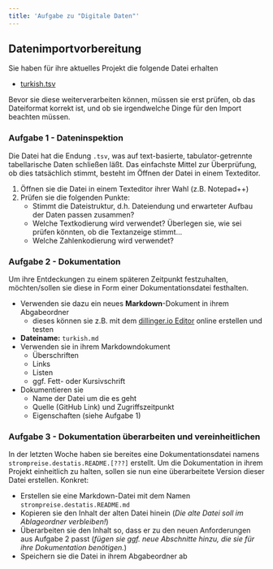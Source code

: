 ```yaml
---
title: 'Aufgabe zu "Digitale Daten"'
---
```



## Datenimportvorbereitung

Sie haben für ihre aktuelles Projekt die folgende Datei erhalten

- [turkish.tsv](https://raw.githubusercontent.com/Dr-Eberle-Zentrum/FDM-basics/main/instructors/data/turkish.tsv)

Bevor sie diese weiterverarbeiten können, müssen sie erst prüfen, ob das Dateiformat korrekt ist, und ob sie irgendwelche Dinge für den Import beachten müssen.

### Aufgabe 1 - Dateninspektion

Die Datei hat die Endung `.tsv`, was auf text-basierte, tabulator-getrennte tabellarische Daten schließen läßt.
Das einfachste Mittel zur Überprüfung, ob dies tatsächlich stimmt, besteht im Öffnen der Datei in einem Texteditor.

1. Öffnen sie die Datei in einem Texteditor ihrer Wahl (z.B. Notepad++)
2. Prüfen sie die folgenden Punkte:
   - Stimmt die Dateistruktur, d.h. Dateiendung und erwarteter Aufbau der Daten passen zusammen?
   - Welche Textkodierung wird verwendet? Überlegen sie, wie sei prüfen könnten, ob die Textanzeige stimmt...
   - Welche Zahlenkodierung wird verwendet?
   
### Aufgabe 2 - Dokumentation

Um ihre Entdeckungen zu einem späteren Zeitpunkt festzuhalten, möchten/sollen sie diese in Form einer Dokumentationsdatei festhalten.

- Verwenden sie dazu ein neues **Markdown**-Dokument in ihrem Abgabeordner
  - dieses können sie z.B. mit dem [dillinger.io Editor](https://dillinger.io/) online erstellen und testen
- **Dateiname:** `turkish.md`
- Verwenden sie in ihrem Markdowndokument
  - Überschriften
  - Links
  - Listen
  - ggf. Fett- oder Kursivschrift
- Dokumentieren sie
  - Name der Datei um die es geht
  - Quelle (GitHub Link) und Zugriffszeitpunkt
  - Eigenschaften (siehe Aufgabe 1)


### Aufgabe 3 - Dokumentation überarbeiten und vereinheitlichen

In der letzten Woche haben sie bereites eine Dokumentationsdatei namens `strompreise.destatis.README.[???]` erstellt.
Um die Dokumentation in ihrem Projekt einheitlich zu halten, sollen sie nun eine überarbeitete Version dieser Datei erstellen.
Konkret:

- Erstellen sie eine Markdown-Datei mit dem Namen `strompreise.destatis.README.md`
- Kopieren sie den Inhalt der alten Datei hinein (*Die alte Datei soll im Ablageordner verbleiben!*)
- Überarbeiten sie den Inhalt so, dass er zu den neuen Anforderungen aus Aufgabe 2 passt (*fügen sie ggf. neue Abschnitte hinzu, die sie für ihre Dokumentation benötigen.*)
- Speichern sie die Datei in ihrem Abgabeordner ab

